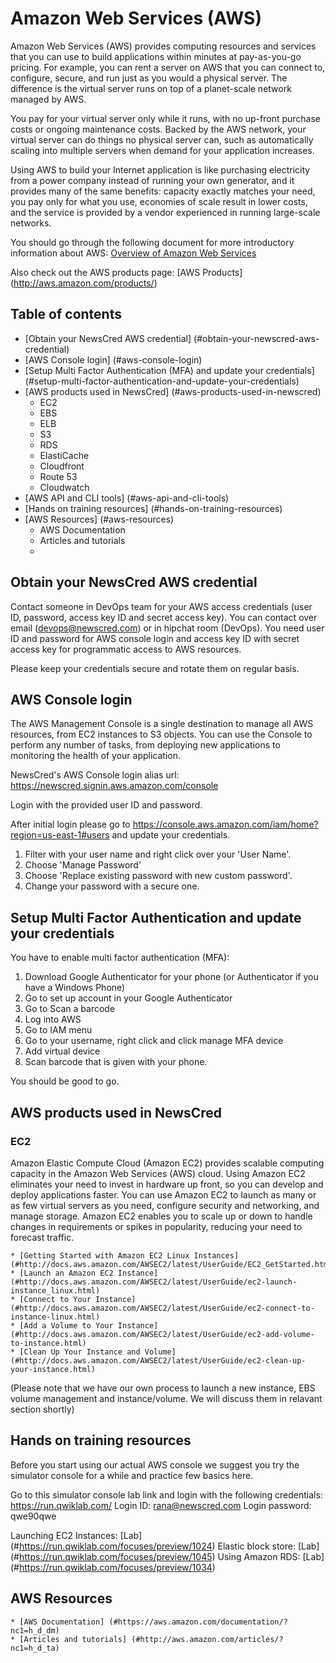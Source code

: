 # Amazon Web Services (AWS)

Amazon Web Services (AWS) provides computing resources and services that you can use to build applications within minutes at pay-as-you-go pricing. For example, you can rent a server on AWS that you can connect to, configure, secure, and run just as you would a physical server. The difference is the virtual server runs on top of a planet-scale network managed by AWS.

You pay for your virtual server only while it runs, with no up-front purchase costs or ongoing maintenance costs. Backed by the AWS network, your virtual server can do things no physical server can, such as automatically scaling into multiple servers when demand for your application increases.

Using AWS to build your Internet application is like purchasing electricity from a power company instead of running your own generator, and it provides many of the same benefits: capacity exactly matches your need, you pay only for what you use, economies of scale result in lower costs, and the service is provided by a vendor experienced in running large-scale networks.

You should go through the following document for more introductory information about AWS:
[Overview of Amazon Web Services](https://d36cz9buwru1tt.cloudfront.net/AWS_Overview.pdf)

Also check out the AWS products page: [AWS Products] (http://aws.amazon.com/products/)

## Table of contents

* [Obtain your NewsCred AWS credential] (#obtain-your-newscred-aws-credential)
* [AWS Console login] (#aws-console-login)
* [Setup Multi Factor Authentication (MFA) and update your credentials] (#setup-multi-factor-authentication-and-update-your-credentials)
* [AWS products used in NewsCred] (#aws-products-used-in-newscred)
    * EC2 
	* EBS 
	* ELB 
	* S3 
	* RDS 
	* ElastiCache 
	* Cloudfront
	* Route 53
	* Cloudwatch
* [AWS API and CLI tools] (#aws-api-and-cli-tools)
* [Hands on training resources] (#hands-on-training-resources)
* [AWS Resources] (#aws-resources)
    * AWS Documentation
    * Articles and tutorials
    *   

## Obtain your NewsCred AWS credential

Contact someone in DevOps team for your AWS access credentials (user ID, password, access key ID and secret access key). 
You can contact over email (devops@newscred.com) or in hipchat room (DevOps). 
You need user ID and password for AWS console login and access key ID with secret access key for programmatic access to AWS resources.

Please keep your credentials secure and rotate them on regular basis.

## AWS Console login

The AWS Management Console is a single destination to manage all AWS resources, from EC2 instances to S3 objects. You can use the Console to perform any number of tasks, from deploying new applications to monitoring the health of your application.

NewsCred's AWS Console login alias url: https://newscred.signin.aws.amazon.com/console

Login with the provided user ID and password. 

After initial login please go to https://console.aws.amazon.com/iam/home?region=us-east-1#users and update your credentials.

1. Filter with your user name and right click over your 'User Name'. 
2. Choose 'Manage Password'  
3. Choose 'Replace existing password with new custom password'.
4. Change your password with a secure one.

## Setup Multi Factor Authentication and update your credentials

You have to enable multi factor authentication (MFA):

1. Download Google Authenticator for your phone (or Authenticator if you have a Windows Phone)
2. Go to set up account in your Google Authenticator
3. Go to Scan a barcode
4. Log into AWS
5. Go to IAM menu
6. Go to your username, right click and click manage MFA device
7. Add virtual device
8. Scan barcode that is given with your phone.

You should be good to go.

## AWS products used in NewsCred

### EC2

Amazon Elastic Compute Cloud (Amazon EC2) provides scalable computing capacity in the Amazon Web Services (AWS) cloud. Using Amazon EC2 eliminates your need to invest in hardware up front, so you can develop and deploy applications faster. You can use Amazon EC2 to launch as many or as few virtual servers as you need, configure security and networking, and manage storage. Amazon EC2 enables you to scale up or down to handle changes in requirements or spikes in popularity, reducing your need to forecast traffic.

    * [Getting Started with Amazon EC2 Linux Instances] (#http://docs.aws.amazon.com/AWSEC2/latest/UserGuide/EC2_GetStarted.html)
    * [Launch an Amazon EC2 Instance] (#http://docs.aws.amazon.com/AWSEC2/latest/UserGuide/ec2-launch-instance_linux.html)
    * [Connect to Your Instance] (#http://docs.aws.amazon.com/AWSEC2/latest/UserGuide/ec2-connect-to-instance-linux.html)
    * [Add a Volume to Your Instance] (#http://docs.aws.amazon.com/AWSEC2/latest/UserGuide/ec2-add-volume-to-instance.html)
    * [Clean Up Your Instance and Volume] (#http://docs.aws.amazon.com/AWSEC2/latest/UserGuide/ec2-clean-up-your-instance.html)

(Please note that we have our own process to launch a new instance, EBS volume management and instance/volume. We will discuss them in relavant section shortly)

## Hands on training resources

Before you start using our actual AWS console we suggest you try the simulator console for a while and practice few basics here.

Go to this simulator console lab link and login with the following credentials: 
https://run.qwiklab.com/
Login ID: rana@newscred.com
Login password: qwe90qwe

Launching EC2 Instances: [Lab] (#https://run.qwiklab.com/focuses/preview/1024)
Elastic block store: [Lab] (#https://run.qwiklab.com/focuses/preview/1045)
Using Amazon RDS: [Lab] (#https://run.qwiklab.com/focuses/preview/1034)


## AWS Resources

    * [AWS Documentation] (#https://aws.amazon.com/documentation/?nc1=h_d_dm)
    * [Articles and tutorials] (#http://aws.amazon.com/articles/?nc1=h_d_ta)
